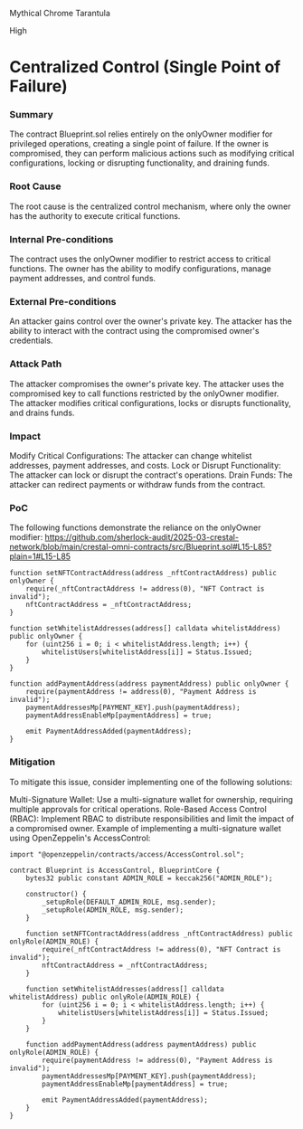 Mythical Chrome Tarantula

High

# Centralized Control (Single Point of Failure)

### Summary

The contract Blueprint.sol relies entirely on the onlyOwner modifier for privileged operations, creating a single point of failure. If the owner is compromised, they can perform malicious actions such as modifying critical configurations, locking or disrupting functionality, and draining funds.



### Root Cause

The root cause is the centralized control mechanism, where only the owner has the authority to execute critical functions.



### Internal Pre-conditions

The contract uses the onlyOwner modifier to restrict access to critical functions.
The owner has the ability to modify configurations, manage payment addresses, and control funds.


### External Pre-conditions

An attacker gains control over the owner's private key.
The attacker has the ability to interact with the contract using the compromised owner's credentials.


### Attack Path

The attacker compromises the owner's private key.
The attacker uses the compromised key to call functions restricted by the onlyOwner modifier.
The attacker modifies critical configurations, locks or disrupts functionality, and drains funds.


### Impact

Modify Critical Configurations: The attacker can change whitelist addresses, payment addresses, and costs.
Lock or Disrupt Functionality: The attacker can lock or disrupt the contract's operations.
Drain Funds: The attacker can redirect payments or withdraw funds from the contract.


### PoC

The following functions demonstrate the reliance on the onlyOwner modifier:
https://github.com/sherlock-audit/2025-03-crestal-network/blob/main/crestal-omni-contracts/src/Blueprint.sol#L15-L85?plain=1#L15-L85

``` solidity
function setNFTContractAddress(address _nftContractAddress) public onlyOwner {
    require(_nftContractAddress != address(0), "NFT Contract is invalid");
    nftContractAddress = _nftContractAddress;
}

function setWhitelistAddresses(address[] calldata whitelistAddress) public onlyOwner {
    for (uint256 i = 0; i < whitelistAddress.length; i++) {
        whitelistUsers[whitelistAddress[i]] = Status.Issued;
    }
}

function addPaymentAddress(address paymentAddress) public onlyOwner {
    require(paymentAddress != address(0), "Payment Address is invalid");
    paymentAddressesMp[PAYMENT_KEY].push(paymentAddress);
    paymentAddressEnableMp[paymentAddress] = true;

    emit PaymentAddressAdded(paymentAddress);
}
```

### Mitigation

To mitigate this issue, consider implementing one of the following solutions:

Multi-Signature Wallet: Use a multi-signature wallet for ownership, requiring multiple approvals for critical operations.
Role-Based Access Control (RBAC): Implement RBAC to distribute responsibilities and limit the impact of a compromised owner.
Example of implementing a multi-signature wallet using OpenZeppelin's AccessControl:

```solidity
import "@openzeppelin/contracts/access/AccessControl.sol";

contract Blueprint is AccessControl, BlueprintCore {
    bytes32 public constant ADMIN_ROLE = keccak256("ADMIN_ROLE");

    constructor() {
        _setupRole(DEFAULT_ADMIN_ROLE, msg.sender);
        _setupRole(ADMIN_ROLE, msg.sender);
    }

    function setNFTContractAddress(address _nftContractAddress) public onlyRole(ADMIN_ROLE) {
        require(_nftContractAddress != address(0), "NFT Contract is invalid");
        nftContractAddress = _nftContractAddress;
    }

    function setWhitelistAddresses(address[] calldata whitelistAddress) public onlyRole(ADMIN_ROLE) {
        for (uint256 i = 0; i < whitelistAddress.length; i++) {
            whitelistUsers[whitelistAddress[i]] = Status.Issued;
        }
    }

    function addPaymentAddress(address paymentAddress) public onlyRole(ADMIN_ROLE) {
        require(paymentAddress != address(0), "Payment Address is invalid");
        paymentAddressesMp[PAYMENT_KEY].push(paymentAddress);
        paymentAddressEnableMp[paymentAddress] = true;

        emit PaymentAddressAdded(paymentAddress);
    }
}
```